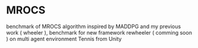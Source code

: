 # MROCS
benchmark of MROCS algorithm inspired by MADDPG and my previous work ( wheeler ), benchmark for new framework rewheeler ( comming soon ) on multi agent environment Tennis from Unity
